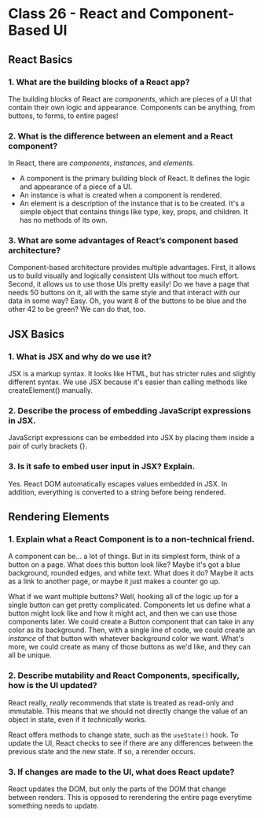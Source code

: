 # Class 26 - React and Component-Based UI

## React Basics

### 1. What are the building blocks of a React app? 

The building blocks of React are *components*, which are pieces of a UI that contain their own logic and appearance. Components can be anything, from buttons, to forms, to entire pages!

### 2. What is the difference between an element and a React component?  

In React, there are *components*, *instances*, and *elements*.  

- A component is the primary building block of React. It defines the logic and appearance of a piece of a UI.
- An instance is what is created when a component is rendered.
- An element is a description of the instance that is to be created. It's a simple object that contains things like type, key, props, and children. It has no methods of its own.

### 3. What are some advantages of React’s component based architecture?  

Component-based architecture provides multiple advantages. First, it allows us to build visually and logically consistent UIs without too much effort. Second, it allows us to use those UIs pretty easily! Do we have a page that needs 50 buttons on it, all with the same style and that interact with our data in some way? Easy. Oh, you want 8 of the buttons to be blue and the other 42 to be green? We can do that, too.

## JSX Basics

### 1. What is JSX and why do we use it?

JSX is a markup syntax. It looks like HTML, but has stricter rules and slightly different syntax. We use JSX because it's easier than calling methods like createElement() manually.

### 2. Describe the process of embedding JavaScript expressions in JSX.  

JavaScript expressions can be embedded into JSX by placing them inside a pair of curly brackets {}.

### 3. Is it safe to embed user input in JSX? Explain.  

Yes. React DOM automatically escapes values embedded in JSX. In addition, everything is converted to a string before being rendered.

## Rendering Elements

### 1. Explain what a React Component is to a non-technical friend.

A component can be... a lot of things. But in its simplest form, think of a button on a page. What does this button look like? Maybe it's got a blue background, rounded edges, and white text. What does it do? Maybe it acts as a link to another page, or maybe it just makes a counter go up.

What if we want multiple buttons? Well, hooking all of the logic up for a single button can get pretty complicated. Components let us define what a button might look like and how it might act, and then we can use those components later. We could create a Button component that can take in any color as its background. Then, with a single line of code, we could create an *instance* of that button with whatever background color we want. What's more, we could create as many of those buttons as we'd like, and they can all be unique.

### 2. Describe mutability and React Components, specifically, how is the UI updated?

React really, *really* recommends that state is treated as read-only and immutable. This means that we should not directly change the value of an object in state, even if it *technically* works.

React offers methods to change state, such as the `useState()` hook. To update the UI, React checks to see if there are any differences between the previous state and the new state. If so, a rerender occurs.

### 3. If changes are made to the UI, what does React update?   

React updates the DOM, but only the parts of the DOM that change between renders. This is opposed to rerendering the entire page everytime something needs to update.
